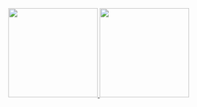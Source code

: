 <a href="https://github.com/pedromchd">
  <img height="180em" src="https://github-readme-stats.vercel.app/api?username=pedromchd&show_icons=true&theme=transparent&rank_icon=github" />
  <img height="180em" src="https://github-readme-stats.vercel.app/api/top-langs/?username=pedromchd&layout=compact&langs_count=6&hide=hack,yacc,game%20maker%20language&theme=transparent" />
</a>
